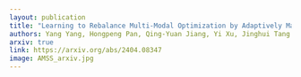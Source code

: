 ```yaml
---
layout: publication
title: "Learning to Rebalance Multi-Modal Optimization by Adaptively Masking Subnetworks"
authors: Yang Yang, Hongpeng Pan, Qing-Yuan Jiang, Yi Xu, Jinghui Tang
arxiv: true
link: https://arxiv.org/abs/2404.08347
image: AMSS_arxiv.jpg
---
```

